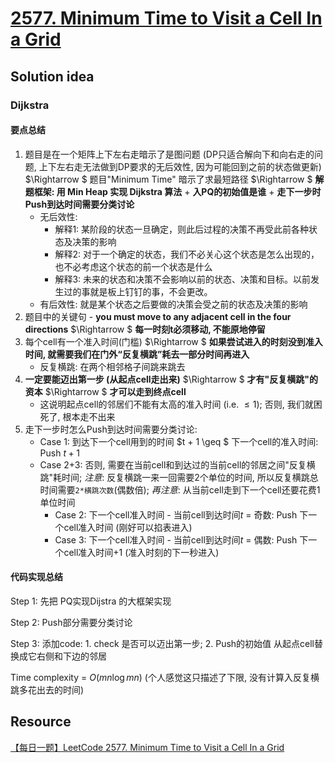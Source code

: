 # [2577. Minimum Time to Visit a Cell In a Grid](https://leetcode.com/problems/minimum-time-to-visit-a-cell-in-a-grid/description/)

## Solution idea

### Dijkstra

#### 要点总结
1. 题目是在一个矩阵上下左右走暗示了是图问题 (DP只适合解向下和向右走的问题, 上下左右走无法做到DP要求的无后效性, 因为可能回到之前的状态做更新) $\Rightarrow $ 题目"Minimum Time" 暗示了求最短路径 $\Rightarrow $ **解题框架: 用 Min Heap 实现 Dijkstra 算法** + **入PQ的初始值是谁** + **走下一步时Push到达时间需要分类讨论**
    * 无后效性: 
        * 解释1: 某阶段的状态一旦确定，则此后过程的决策不再受此前各种状态及决策的影响
        * 解释2: 对于一个确定的状态，我们不必关心这个状态是怎么出现的，也不必考虑这个状态的前一个状态是什么
        * 解释3: 未来的状态和决策不会影响以前的状态、决策和目标。以前发生过的事就是板上钉钉的事，不会更改。
    * 有后效性: 就是某个状态之后要做的决策会受之前的状态及决策的影响
2. 题目中的关键句 - **you must move to any adjacent cell in the four directions** $\Rightarrow $ **每一时刻t必须移动, 不能原地停留**
3. 每个cell有一个准入时间(门槛) $\Rightarrow $ **如果尝试进入的时刻没到准入时间, 就需要我们在门外“反复横跳”耗去一部分时间再进入**
    * 反复横跳: 在两个相邻格子间跳来跳去
4. **一定要能迈出第一步 (从起点cell走出来)** $\Rightarrow $ **才有"反复横跳"的资本** $\Rightarrow $ **才可以走到终点cell**
    * 这说明起点cell的邻居们不能有太高的准入时间 (i.e. $\leq 1$); 否则, 我们就困死了, 根本走不出来
5. 走下一步时怎么Push到达时间需要分类讨论:
    * Case 1: 到达下一个cell用到的时间 $t + 1 \geq $ 下一个cell的准入时间: Push $t+1$
    * Case 2+3: 否则, 需要在当前cell和到达过的当前cell的邻居之间"反复横跳"耗时间; *注意*: 反复横跳一来一回需要2个单位的时间, 所以反复横跳总时间需要`2*横跳次数`(偶数倍); *再注意*: 从当前cell走到下一个cell还要花费1单位时间
        * Case 2: 下一个cell准入时间 - 当前cell到达时间$t$ = 奇数: Push 下一个cell准入时间 (刚好可以掐表进入)
        * Case 3: 下一个cell准入时间 - 当前cell到达时间$t$ = 偶数: Push 下一个cell准入时间+1 (准入时刻的下一秒进入)

#### 代码实现总结
Step 1: 先把 PQ实现Dijstra 的大框架实现

Step 2: Push部分需要分类讨论

Step 3: 添加code: 1. check 是否可以迈出第一步; 2. Push的初始值 从起点cell替换成它右侧和下边的邻居


Time complexity = $O(mn\log mn)$ (个人感觉这只描述了下限, 没有计算入反复横跳多花出去的时间)

## Resource
[【每日一题】LeetCode 2577. Minimum Time to Visit a Cell In a Grid](https://www.youtube.com/watch?v=bQ-ZMe2Udtw&ab_channel=HuifengGuan)